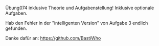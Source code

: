 Übung074 inklusive Theorie und Aufgabenstellung! Inklusive optionale Aufgaben.

Hab den Fehler in der "intelligenten Version" von Aufgabe 3 endlich gefunden.

Danke dafür an: https://github.com/BastiWho 
